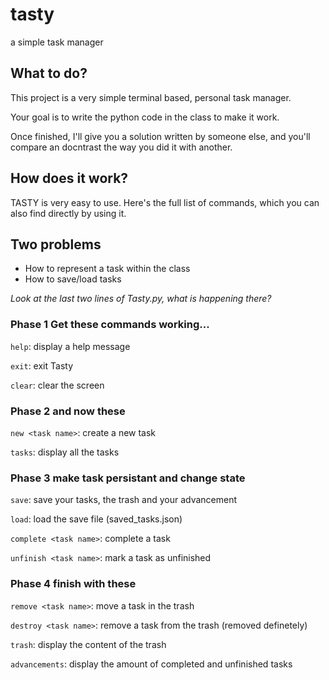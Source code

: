 # tasty
a simple task manager

## What to do?

This project is a very simple terminal based, personal task manager.

Your goal is to write the python code in the class to make it work.

Once finished, I'll give you a solution written by someone else, and you'll compare an docntrast the way you did it with another.

## How does it work?
TASTY is very easy to use. Here's the full list of commands, which you can also find directly by using it.


## Two problems

- How to represent a task within the class
- How to save/load tasks

_Look at the last two lines of Tasty.py, what is happening there?_

### Phase 1 Get these commands working...

`help`: display a help message

`exit`: exit Tasty

`clear`: clear the screen


### Phase 2 and now these

`new <task name>`: create a new task

`tasks`: display all the tasks

### Phase 3 make task persistant and change state

`save`: save your tasks, the trash and your advancement

`load`: load the save file (saved_tasks.json)

`complete <task name>`: complete a task

`unfinish <task name>`: mark a task as unfinished

### Phase 4 finish with these

`remove <task name>`: move a task in the trash

`destroy <task name>`: remove a task from the trash (removed definetely)

`trash`: display the content of the trash

`advancements`: display the amount of completed and unfinished tasks


